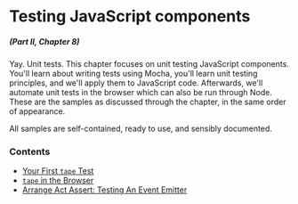 # Testing JavaScript components

##### _(Part II, Chapter 8)_

Yay. Unit tests. This chapter focuses on unit testing JavaScript components. You'll learn about writing tests using Mocha, you'll learn unit testing principles, and we'll apply them to JavaScript code. Afterwards, we'll automate unit tests in the browser which can also be run through Node. These are the samples as discussed through the chapter, in the same order of appearance.

All samples are self-contained, ready to use, and sensibly documented.

### Contents

- [Your First `tape` Test](https://github.com/bevacqua/buildfirst/tree/master/ch08/01_your-first-mocha-test)
- [`tape` in the Browser](https://github.com/bevacqua/buildfirst/tree/master/ch08/02_mocha-in-the-browser)
- [Arrange Act Assert: Testing An Event Emitter](https://github.com/bevacqua/buildfirst/tree/master/ch08/03_arrange-act-assert)
